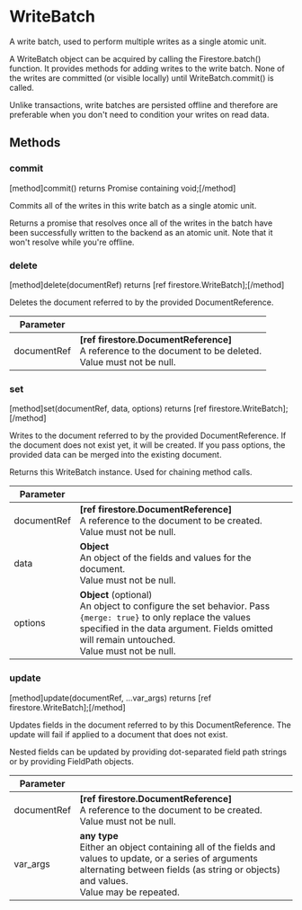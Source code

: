 # WriteBatch

A write batch, used to perform multiple writes as a single atomic unit.

A WriteBatch object can be acquired by calling the Firestore.batch() function. It provides methods for adding writes to the write batch. None of the writes are committed (or visible locally) until WriteBatch.commit() is called.

Unlike transactions, write batches are persisted offline and therefore are preferable when you don't need to condition your writes on read data.

## Methods

### commit
[method]commit() returns Promise containing void;[/method]

Commits all of the writes in this write batch as a single atomic unit.

Returns a promise that resolves once all of the writes in the batch have been successfully written to the backend as an atomic unit. Note that it won't resolve while you're offline.

### delete
[method]delete(documentRef) returns [ref firestore.WriteBatch];[/method]

Deletes the document referred to by the provided DocumentReference.

| Parameter |         |
| --------- | ------- |
| documentRef  | **[ref firestore.DocumentReference]** <br /> A reference to the document to be deleted. <br /> Value must not be null. |

### set
[method]set(documentRef, data, options) returns [ref firestore.WriteBatch];[/method]

Writes to the document referred to by the provided DocumentReference. If the document does not exist yet, it will be created. If you pass options, the provided data can be merged into the existing document.

Returns this WriteBatch instance. Used for chaining method calls.

| Parameter |         |
| --------- | ------- |
| documentRef  | **[ref firestore.DocumentReference]** <br /> A reference to the document to be created. <br /> Value must not be null. |
| data  | **Object** <br /> An object of the fields and values for the document. <br /> Value must not be null. |
| options  | **Object** (optional) <br /> An object to configure the set behavior. Pass `{merge: true}` to only replace the values specified in the data argument. Fields omitted will remain untouched. <br /> Value must not be null. |

### update
[method]update(documentRef, ...var_args) returns [ref firestore.WriteBatch];[/method]

Updates fields in the document referred to by this DocumentReference. The update will fail if applied to a document that does not exist.

Nested fields can be updated by providing dot-separated field path strings or by providing FieldPath objects.

| Parameter |         |
| --------- | ------- |
| documentRef  | **[ref firestore.DocumentReference]** <br /> A reference to the document to be created. <br /> Value must not be null. |
| var_args  | **any type** <br /> Either an object containing all of the fields and values to update, or a series of arguments alternating between fields (as string or objects) and values. <br /> Value may be repeated. |
